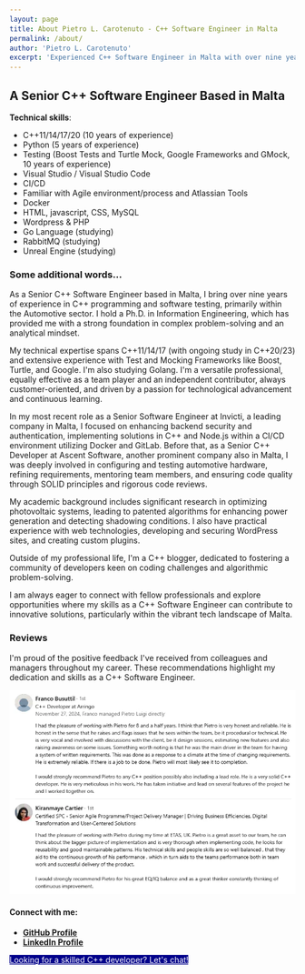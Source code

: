```yaml
---
layout: page
title: About Pietro L. Carotenuto - C++ Software Engineer in Malta
permalink: /about/
author: 'Pietro L. Carotenuto'
excerpt: 'Experienced C++ Software Engineer in Malta with over nine years in C++ programming and software testing. Ph.D. in Information Engineering.'
---
```


## A Senior C++ Software Engineer Based in Malta

**Technical skills**:
* C++11/14/17/20 (10 years of experience)
* Python (5 years of experience)
* Testing (Boost Tests and Turtle Mock, Google Frameworks and GMock, 10 years of experience)
* Visual Studio / Visual Studio Code
* CI/CD
* Familiar with Agile environment/process and Atlassian Tools
* Docker
* HTML, javascript, CSS, MySQL
* Wordpress &amp; PHP
* Go Language (studying)
* RabbitMQ (studying)
* Unreal Engine (studying)


### Some additional words...

As a Senior C++ Software Engineer based in Malta, I bring over nine years of experience in C++ programming and software testing, primarily within the Automotive sector. I hold a Ph.D. in Information Engineering, which has provided me with a strong foundation in complex problem-solving and an analytical mindset.

My technical expertise spans C++11/14/17 (with ongoing study in C++20/23) and extensive experience with Test and Mocking Frameworks like Boost, Turtle, and Google. I'm also studying Golang. I'm a versatile professional, equally effective as a team player and an independent contributor, always customer-oriented, and driven by a passion for technological advancement and continuous learning.

In my most recent role as a Senior Software Engineer at Invicti, a leading company in Malta, I focused on enhancing backend security and authentication, implementing solutions in C++ and Node.js within a CI/CD environment utilizing Docker and GitLab. Before that, as a Senior C++ Developer at Ascent Software, another prominent company also in Malta, I was deeply involved in configuring and testing automotive hardware, refining requirements, mentoring team members, and ensuring code quality through SOLID principles and rigorous code reviews.

My academic background includes significant research in optimizing photovoltaic systems, leading to patented algorithms for enhancing power generation and detecting shadowing conditions. I also have practical experience with web technologies, developing and securing WordPress sites, and creating custom plugins.

Outside of my professional life, I'm a C++ blogger, dedicated to fostering a community of developers keen on coding challenges and algorithmic problem-solving.

I am always eager to connect with fellow professionals and explore opportunities where my skills as a C++ Software Engineer can contribute to innovative solutions, particularly within the vibrant tech landscape of Malta.

### Reviews

I'm proud of the positive feedback I've received from colleagues and managers throughout my career. These recommendations highlight my dedication and skills as a C++ Software Engineer.

![What people is saying about me...](/images/about/PLC_LinkedIn_Recommendations.webp "Recommendations from LinkedIn")

#### Connect with me:

* [**GitHub Profile**](https://github.com/pietrolc)
* [**LinkedIn Profile**](https://www.linkedin.com/in/pietroluigicarotenuto/)

<!-- Calendly link widget begin -->
<link href="https://assets.calendly.com/assets/external/widget.css" rel="stylesheet">
<script src="https://assets.calendly.com/assets/external/widget.js" type="text/javascript" async></script>
<a class="nav-link" href="" onclick="Calendly.initPopupWidget({url: 'https://calendly.com/pietrolc/30min'});return false;" style="text-align:center;color: white;background: darkblue;">Looking for a skilled C++ developer? Let's chat!</a>
<!-- Calendly link widget end -->